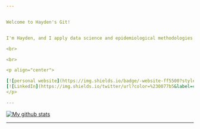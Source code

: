 ```yaml
---


Welcome to Hayden's Git!


I'm Hayden, and I apply data science and epidemiological methodologies to address challenges in healthcare. My scientific curiosity has landed provided me with a diverse portfolio, ranging from working with chicken-farming families in rural Ecuador to supporting large biotechnology and pharmaceutical clients with various epidemiological analyses. Here, you will find source code for modelling, report automation, and general programming. 

<br>

<br>

<p align="center">

[![personal website](https://img.shields.io/badge/-website-ff5500?style=flat&link=https://www.haydenhedman.com/)](https://www.haydenhedman.com/) 
[![LinkedIn](https://img.shields.io/twitter/url?color=%230077b5&label=connect&logo=linkedin&logoColor=%230077b5&style=flat&url=https://https://www.linkedin.com/in/hayden-hedman/)](https://www.linkedin.com/in/hayden-hedman/) 
</p>

---
```


[![My github stats](https://github-readme-stats.vercel.app/api?username=h-hedman&layout=compact&theme=algolia&show_icons=true)](https://github.com/h-hedman/github-readme-stats)

<!-- &title_color=#2DE9FF&icon_color=2DE9FF&text_color=2DE9FF&bg_color=FFFFFF ---> 
<!-- <img align="center" src="https://github-readme-stats.vercel.app/api/top-langs/?username=h-hedman&layout=compact&theme=algolia" /> -->



---
